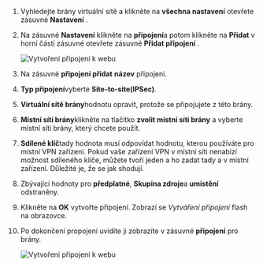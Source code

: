 1. Vyhledejte brány virtuální sítě a klikněte na **všechna nastavení** otevřete zásuvné **Nastavení** .

2. Na zásuvné **Nastavení** klikněte na **připojení**a potom klikněte na **Přidat** v horní části zásuvné otevřete zásuvné **Přidat připojení** .

    ![Vytvoření připojení k webu](./media/vpn-gateway-add-site-to-site-connection-rm-portal-include/addconnection250.png)

3. Na zásuvné **připojení přidat** **název** připojení. 

4. **Typ připojení**vyberte **Site-to-site(IPSec)**.

5. **Virtuální sítě brány**hodnotu opravit, protože se připojujete z této brány.

6. **Místní síti brány**klikněte na tlačítko **zvolit místní síti brány** a vyberte místní síti brány, který chcete použít. 

7. **Sdílené klíč**tady hodnota musí odpovídat hodnotu, kterou používáte pro místní VPN zařízení. Pokud vaše zařízení VPN v místní síti nenabízí možnost sdíleného klíče, můžete tvoří jeden a ho zadat tady a v místní zařízení. Důležité je, že se jak shodují.

8. Zbývající hodnoty pro **předplatné**, **Skupina zdroje**a **umístění** odstraněny.

9. Klikněte na **OK** vytvořte připojení. Zobrazí se *Vytváření připojení* flash na obrazovce.

10. Po dokončení propojení uvidíte ji zobrazíte v zásuvné **připojení** pro brány.

    ![Vytvoření připojení k webu](./media/vpn-gateway-add-site-to-site-connection-rm-portal-include/connectionstatus450.png)

